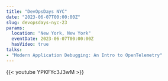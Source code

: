 ```yaml
---
title: "DevOpsDays NYC"
date: "2023-06-07T00:00:00Z"
slug: devopsdays-nyc-23
params:
  location: "New York, New York"
  eventDate: 2023-06-07T00:00:00Z
  hasVideo: true
talks:
- "Modern Application Debugging: An Intro to OpenTelemetry"
---
```

{{< youtube YPKFYc3J3wM >}}
